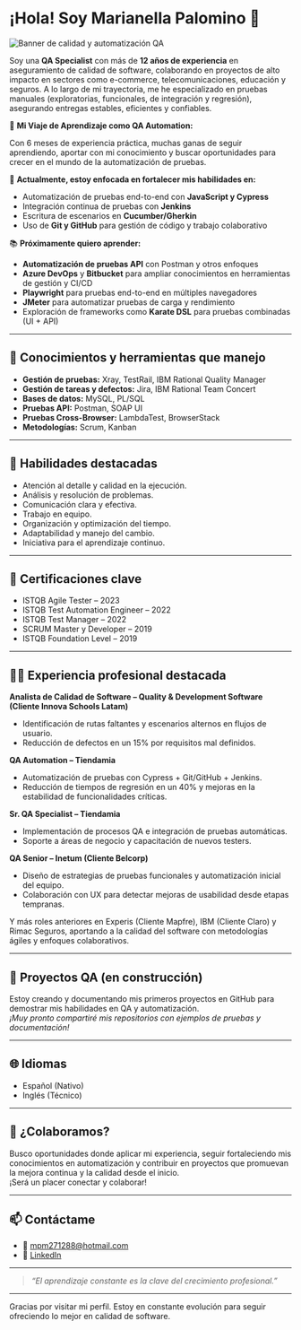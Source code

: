 # ¡Hola! Soy Marianella Palomino 👋

![Banner de calidad y automatización QA](https://placehold.co/800x200/7C3AED/FFFFFF?text=QA+Specialist+%7C+QA+Automation+in+Progress)

Soy una **QA Specialist** con más de **12 años de experiencia** en aseguramiento de calidad de software, colaborando en proyectos de alto impacto en sectores como e-commerce, telecomunicaciones, educación y seguros. A lo largo de mi trayectoria, me he especializado en pruebas manuales (exploratorias, funcionales, de integración y regresión), asegurando entregas estables, eficientes y confiables.

🚀 **Mi Viaje de Aprendizaje como QA Automation:**

Con 6 meses de experiencia práctica, muchas ganas de seguir aprendiendo, aportar con mi conocimiento y buscar oportunidades para crecer en el mundo de la automatización de pruebas.

🌱 **Actualmente, estoy enfocada en fortalecer mis habilidades en:**
- Automatización de pruebas end-to-end con **JavaScript y Cypress**
- Integración continua de pruebas con **Jenkins**
- Escritura de escenarios en **Cucumber/Gherkin**
- Uso de **Git y GitHub** para gestión de código y trabajo colaborativo

📚 **Próximamente quiero aprender:**
- **Automatización de pruebas API** con Postman y otros enfoques  
- **Azure DevOps** y **Bitbucket** para ampliar conocimientos en herramientas de gestión y CI/CD
- **Playwright** para pruebas end-to-end en múltiples navegadores
- **JMeter** para automatizar pruebas de carga y rendimiento
- Exploración de frameworks como **Karate DSL** para pruebas combinadas (UI + API)

---

## 🔧 **Conocimientos y herramientas que manejo**
- **Gestión de pruebas:** Xray, TestRail, IBM Rational Quality Manager
- **Gestión de tareas y defectos:** Jira, IBM Rational Team Concert
- **Bases de datos:** MySQL, PL/SQL
- **Pruebas API:** Postman, SOAP UI
- **Pruebas Cross-Browser:** LambdaTest, BrowserStack
- **Metodologías:** Scrum, Kanban
  
---

## 🧠 Habilidades destacadas
- Atención al detalle y calidad en la ejecución.
- Análisis y resolución de problemas.
- Comunicación clara y efectiva.
- Trabajo en equipo.
- Organización y optimización del tiempo.
- Adaptabilidad y manejo del cambio.
- Iniciativa para el aprendizaje continuo.

---

## 📜 **Certificaciones clave**
- ISTQB Agile Tester – 2023  
- ISTQB Test Automation Engineer – 2022  
- ISTQB Test Manager – 2022  
- SCRUM Master y Developer – 2019  
- ISTQB Foundation Level – 2019

---

## 👩‍💻 **Experiencia profesional destacada**
**Analista de Calidad de Software – Quality & Development Software (Cliente Innova Schools Latam)**  
- Identificación de rutas faltantes y escenarios alternos en flujos de usuario.
- Reducción de defectos en un 15% por requisitos mal definidos.

**QA Automation – Tiendamia**  
- Automatización de pruebas con Cypress + Git/GitHub + Jenkins.
- Reducción de tiempos de regresión en un 40% y mejoras en la estabilidad de funcionalidades críticas.

**Sr. QA Specialist – Tiendamia**  
- Implementación de procesos QA e integración de pruebas automáticas.
- Soporte a áreas de negocio y capacitación de nuevos testers.

**QA Senior – Inetum (Cliente Belcorp)**  
- Diseño de estrategias de pruebas funcionales y automatización inicial del equipo.
- Colaboración con UX para detectar mejoras de usabilidad desde etapas tempranas.

Y más roles anteriores en Experis (Cliente Mapfre), IBM (Cliente Claro) y Rimac Seguros, aportando a la calidad del software con metodologías ágiles y enfoques colaborativos.

---

## 📂 **Proyectos QA (en construcción)**

Estoy creando y documentando mis primeros proyectos en GitHub para demostrar mis habilidades en QA y automatización.  
*¡Muy pronto compartiré mis repositorios con ejemplos de pruebas y documentación!*

---

## 🌐 **Idiomas**

- Español (Nativo)  
- Inglés (Técnico)

---

## 🤝 **¿Colaboramos?**

Busco oportunidades donde aplicar mi experiencia, seguir fortaleciendo mis conocimientos en automatización y contribuir en proyectos que promuevan la mejora continua y la calidad desde el inicio.  
¡Será un placer conectar y colaborar!

---

## 📫 **Contáctame**

- 📧 mpm271288@hotmail.com  
- 🔗 [LinkedIn](https://www.linkedin.com/in/marianella-palomino)

---

> *“El aprendizaje constante es la clave del crecimiento profesional.”*

---

Gracias por visitar mi perfil. Estoy en constante evolución para seguir ofreciendo lo mejor en calidad de software.
